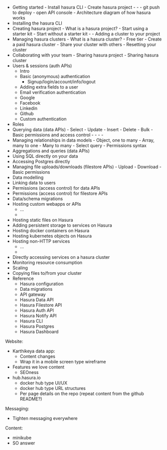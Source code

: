 - Getting started
        - Install hasura CLI
        - Create hasura project
                - <Link to create hasura project detailed guide>
                - <Link to create hasura cluster detailed guide>
        - git push to deploy
        - open API console
        - Architecture diagram of how hasura works
- Installing the hasura CLI
- Creating hasura project
        - What is a hasura project?
        - Start using a starter kit
        - Start without a starter kit
        - <link to collaboration>
        - Adding a cluster to your project
- Managing hasura clusters
        - What is a hasura cluster?
        - Free tier
        - Create a paid hasura cluster
        - Share your cluster with others
            - Resetting your cluster 
- Collaborating with your team
        - Sharing hasura project
        - Sharing hasura cluster
- Users & sessions (auth APIs)
    - Intro
    - Basic (anonymous) authentication
        - Signup/login/account/info/logout
    - Adding extra fields to a user
    - Email verification authentication
    - Google
    - Facebook
    - Linkedin
    - Github
    - Custom authentication
- Roles
- Querying data (data APIs)
        - Select
        - Update
        - Insert
        - Delete
        - Bulk
        - Basic permissions and access control 
            - <link to permissions>
        - <link to data modelling>
        - <link to aggregations>
        - <link to permissions>
- Managing relationships in data models
        - Object, one to many
        - Array, many to one
        - Many to many
        - Select query
        - Permissions syntax
- Aggregations and queries (data APIs)
- Using SQL directly on your data
- Accessing Postgres directly
- Managing file uploads/downloads (filestore APIs)
        - Upload
        - Download
        - Basic permissions
- Data modelling
- Linking data to users
- Permissions (access control) for data APIs
- Permissions (access control) for filestore APIs
- Data/schema migrations
- Hosting custom webapps or APIs
    - ...
    - <link to adding storage>
- Hosting static files on Hasura
- Adding persistent storage to services on Hasura
- Hosting docker containers on Hasura
- Hosting kubernetes objects on Hasura
- Hosting non-HTTP services
    - ...
    - <link to connecting to TCP services directly>
- Directly accessing services on a hasura cluster
- Monitoring resource consumption
- Scaling
- Copying files to/from your cluster
- Reference
    - Hasura configuration
    - Data migrations
    - API gateway
    - Hasura Data API
    - Hasura Filestore API
    - Hasura Auth API
    - Hasura Notify API
    - Hasura CLI
    - Hasura Postgres
    - Hasura Dashboard

Website:
- Karthikeya data app:
    - Content changes
    - Wrap it in a mobile screen type wireframe
- Features we love content
    - SEOness
- hub.hasura.io
    - docker hub type UI/UX
    - docker hub type URL structures
    - Per page details on the repo (repeat content from the github README?)

Messaging:
- Tighten messaging everywhere

Content:
- minikube
- SO answer
